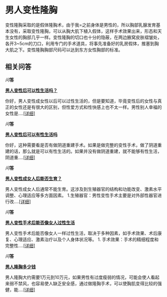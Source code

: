 # 男人变性隆胸

变性隆胸采取的是假体隆胸术，由于我=之前身体是男性的，所以胸部乳腺发育基本没有，采取变性隆胸，可以从胸大肌下植入假体，这样手术效果出来，形态和天生女性的胸部几乎一样。变性隆胸的切口也十分的隐蔽，在两边腋窝皮肤褶皱处，各开3~5cm的刀口，利用专门的手术道具，将事先准备好的乳房假体，推塞到胸大肌之下。变性隆胸胸部尺码可以达到东方女性胸部的标准。

## 相关问答

_问_**答**

**[男人变性后可以性生活吗？](http://m.familydoctor.com.cn/ask/q/17795787.html)**

你好，男人变性成女性以后可以过性生活的，但是要知道，毕竟变性后的女性与真正的女性还是有很大的区别，但性爱方式和性快感上也不太一样。男性别人幸福的女性是....[\[详细\]](http://m.familydoctor.com.cn/ask/q/17795787.html)

_问_**答**

**[男人变性后可以有性生活吗](http://m.familydoctor.com.cn/ask/q/17795774.html)**

你好，这种需要看是否有做阴道重建手术。如果是做完整的变性手术，做了阴道重建的话，那么就是可以有性生活的。如果并没有做阴道重建，就不能够有性生活，阴道重....[\[详细\]](http://m.familydoctor.com.cn/ask/q/17795774.html)

_问_**答**

**[男人变性成女人后能否生育？](http://m.familydoctor.com.cn/ask/q/5595887.html)**

男人变性成女人后通常不能生育。这涉及到生殖器官的结构和功能改变、激素水平调整、心理适应等多方面因素。 1.生殖器官：男性变性手术主要是对外部性器官进行改....[\[详细\]](http://m.familydoctor.com.cn/ask/q/5595887.html)

_问_**答**

**[男人变性手术后能否像女人过性生活](http://m.familydoctor.com.cn/ask/q/5327807.html)**

男人变性手术后能否像女人一样过性生活，取决于多种因素，如手术效果、术后康复、心理适应、激素治疗以及个人身体状况等。 1. 手术效果：手术的精细程度和完整性....[\[详细\]](http://m.familydoctor.com.cn/ask/q/5327807.html)

_问_**答**

**[男人隆胸多少钱](http://m.familydoctor.com.cn/ask/q/20239508.html)**

男人隆胸大约需要1万元到10万元，如果男性有过度瘦弱的情况，可能会使人看起来弱不禁风，也容易使人缺乏安全感，通过做隆胸手术，可以使胸肌变得比较的强健，能....[\[详细\]](http://m.familydoctor.com.cn/ask/q/20239508.html)